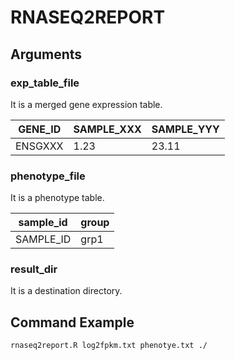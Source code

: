 # RNASEQ2REPORT

## Arguments
### exp_table_file
It is a merged gene expression table.

|GENE_ID|SAMPLE_XXX|SAMPLE_YYY|
|-------|----------|----------|
|ENSGXXX|1.23|23.11|

### phenotype_file
It is a phenotype table.

|sample_id|group|
|---------|-----|
|SAMPLE_ID|grp1 |

### result_dir
It is a destination directory.

## Command Example

```
rnaseq2report.R log2fpkm.txt phenotye.txt ./
```
